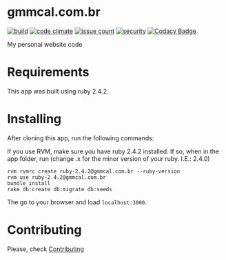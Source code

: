 gmmcal.com.br
=============

[![build](https://travis-ci.org/gmmcal/gmmcal.com.br.svg?branch=master)](https://travis-ci.org/gmmcal/gmmcal.com.br)
[![code climate](https://codeclimate.com/github/gmmcal/gmmcal.com.br/badges/gpa.svg)](https://codeclimate.com/github/gmmcal/gmmcal.com.br)
[![issue count](https://codeclimate.com/github/gmmcal/gmmcal.com.br/badges/issue_count.svg)](https://codeclimate.com/github/gmmcal/gmmcal.com.br)
[![security](https://hakiri.io/github/gmmcal/gmmcal.com.br/master.svg)](https://hakiri.io/github/gmmcal/gmmcal.com.br/master)
[![Codacy Badge](https://api.codacy.com/project/badge/Grade/ac7e69313af848fa9cf0b91badec541a)](https://www.codacy.com/app/gmmcal/gmmcal.com.br)

My personal website code

# Requirements

This app was built using ruby 2.4.2.

# Installing

After cloning this app, run the following commands:

If you use RVM, make sure you have ruby 2.4.2 installed. If so, when in the app folder, run (change .x for the minor version of your ruby. I.E.: 2.4.0)

```
rvm rvmrc create ruby-2.4.2@gmmcal.com.br --ruby-version
rvm use ruby-2.4.2@gmmcal.com.br
bundle install
rake db:create db:migrate db:seeds
```

The go to your browser and load ```localhost:3000```.

# Contributing

Please, check [Contributing](https://github.com/gmmcal/gmmcal.com.br/blob/master/CONTRIBUTING.md)
